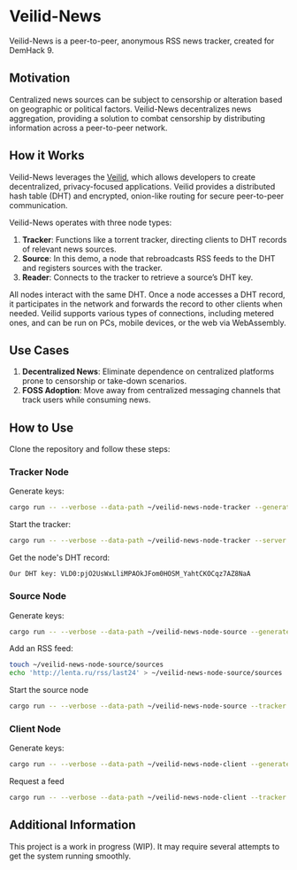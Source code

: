 # Veilid-News

Veilid-News is a peer-to-peer, anonymous RSS news tracker, created for DemHack 9.

## Motivation

Centralized news sources can be subject to censorship or alteration based on geographic or political factors. Veilid-News decentralizes news aggregation, providing a solution to combat censorship by distributing information across a peer-to-peer network.

## How it Works

Veilid-News leverages the [Veilid](https://gitlab.com/veilid/veilid), which allows developers to create decentralized, privacy-focused applications. Veilid provides a distributed hash table (DHT) and encrypted, onion-like routing for secure peer-to-peer communication.

Veilid-News operates with three node types:

1. **Tracker**: Functions like a torrent tracker, directing clients to DHT records of relevant news sources.
2. **Source**: In this demo, a node that rebroadcasts RSS feeds to the DHT and registers sources with the tracker.
3. **Reader**: Connects to the tracker to retrieve a source’s DHT key.

All nodes interact with the same DHT. Once a node accesses a DHT record, it participates in the network and forwards the record to other clients when needed. Veilid supports various types of connections, including metered ones, and can be run on PCs, mobile devices, or the web via WebAssembly.

## Use Cases

1. **Decentralized News**: Eliminate dependence on centralized platforms prone to censorship or take-down scenarios.
2. **FOSS Adoption**: Move away from centralized messaging channels that track users while consuming news.

## How to Use

Clone the repository and follow these steps:

### Tracker Node

Generate keys:

```bash
cargo run -- --verbose --data-path ~/veilid-news-node-tracker --generate-keys
```

Start the tracker:

```bash
cargo run -- --verbose --data-path ~/veilid-news-node-tracker --server
```

Get the node's DHT record:

```
Our DHT key: VLD0:pjO2UsWxLliMPAOkJFom0HOSM_YahtCKOCqz7AZ8NaA
```

### Source Node

Generate keys:

```bash
cargo run -- --verbose --data-path ~/veilid-news-node-source --generate-keys
```

Add an RSS feed:

```bash
touch ~/veilid-news-node-source/sources
echo 'http://lenta.ru/rss/last24' > ~/veilid-news-node-source/sources
```

Start the source node

```bash
cargo run -- --verbose --data-path ~/veilid-news-node-source --tracker VLD0:pjO2UsWxLliMPAOkJFom0HOSM_YahtCKOCqz7AZ8NaA
```

### Client Node

Generate keys:

```bash
cargo run -- --verbose --data-path ~/veilid-news-node-client --generate-keys
```

Request a feed

```bash
cargo run -- --verbose --data-path ~/veilid-news-node-client --tracker VLD0:pjO2UsWxLliMPAOkJFom0HOSM_YahtCKOCqz7AZ8NaA --request http://lenta.ru
```

## Additional Information

This project is a work in progress (WIP). It may require several attempts to get the system running smoothly.